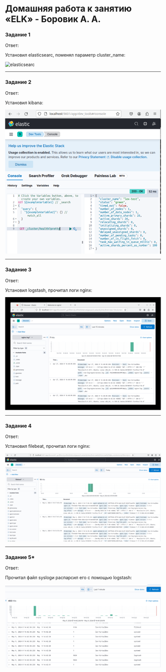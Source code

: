 # Домашняя работа к занятию «ELK» - Боровик А. А.

### Задание 1

Ответ:

Установил elasticsearc, поменял параметр cluster_name:

![elasticsearc](https://github.com/Lex-Chaos/ELK-hw/blob/main/img/task1-elasticsearc.png)

---

### Задание 2

Ответ:

Установил kibana:

![kibana](https://github.com/Lex-Chaos/ELK-hw/blob/main/img/task2-kibana.png)

---

### Задание 3

Ответ:

Установил logstash, прочитал логи nginx:

![logstash](https://github.com/Lex-Chaos/ELK-hw/blob/main/img/task3-logstash.png)

---

### Задание 4

Ответ:

Установил filebeat, прочитал логи nginx:

![filebeat](https://github.com/Lex-Chaos/ELK-hw/blob/main/img/task4-filebeat.png)

---

### Задание 5*

Ответ:

Прочитал файл syslogи распарсил его с помощью logstash:

![Парсинг syslog](https://github.com/Lex-Chaos/ELK-hw/blob/main/img/task5-syslog.png)
